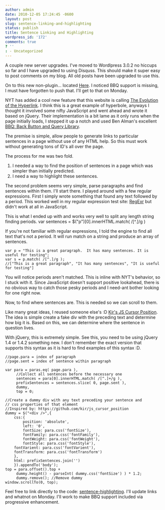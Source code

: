 ```yaml
---
author: admin
date: 2010-12-05 17:24:45 -0600
layout: post
slug: sentence-linking-and-highlighting
status: publish
title: Sentence Linking and Highlighting
wordpress_id: '172'
comments: true
? ''
: - Uncategorized
---
```


A couple new server upgrades.  I've moved to Wordlpress 3.0.2 no hiccups so far and I have upgraded to using Disquss.  This should make it super easy to post comments on my blog.  All old posts have been upgraded to use this.

On to this new non-plugin... located <a href="https://github.com/drewwells/sentence-highlighting">Here</a>.  I noticed BBQ support is missing, I must have forgotten to push that.  I'll get to that on Monday.

NYT has added a cool new feature that this website is calling <a href="http://www.swiss-miss.com/2010/12/the-evolution-of-the-hyperlink.html">The Evolution of the Hyperlink</a>.  I think this is a great example of hyperbole, anyways I thought it involved some nifty JavaScript and went ahead and wrote it based on jQuery.  Their implementation is a bit lame as it only runs when the page initially loads, I stepped it up a notch and used Ben Alman's excellent <a href="http://benalman.com/projects/jquery-bbq-plugin/">BBQ: Back Button and Query Library</a>.

The premise is simple, allow people to generate links to particular sentences in a page without use of any HTML help.  So this must work without generating tons of ID's all over the page.

The process for me was two fold.
<ol>
<li>I needed a way to find the position of sentences in a page which was simpler than initially predicted.</li>
<li>I need a way to highlight these sentences.
</li>
</ol>

The second problem seems very simple, parse paragraphs and find sentences within them.  I'll start there.  I played around with a few regular expressions.  First I simply wrote something that found any text followed by a period.  This worked well in my regular expression test site: <a href="http://gskinner.com/RegExr/">RegExr</a> but didn't work at all in JavaScript.

This is what I ended up with and works very well to split any length string finding periods.
    var sentences = $("p")[0].innerHTML.match( /[^.]/g )

If you're not familiar with regular expressions, I told the engine to find all text that's not a period.  It will run match on a string and produce an array of sentences.

    var p = "This is a great paragraph.  It has many sentences. It is useful for testing";
    var s = p.match( /[^.]/g );
    //["This is a great paragraph", "It has many sentences", "It is useful for testing"]

You will notice periods aren't matched.  This is inline with NYT's behavior, so I stuck with it.  Since JavaScript doesn't support positive lookahead, there is no obvious way to catch those pesky periods and I need-ant bother looking for one right now.

Now, to find where sentences are.  This is needed so we can scroll to them.

Like many great ideas, I reused someone else's :D <a href="https://github.com/kir/js_cursor_position">Kir's JS Cursor Position</a>.  The idea is simple create a fake div with the preceding text and determine how big it is.  Based on this, we can determine where the sentence in question lives.

With jQuery, this is extremely simple.  See this, you need to be using jQuery 1.4 or 1.4.2 something new.  I don't remember the exact version that supports this syntax as it is hard to find examples of this syntax :D.

    //page.para = index of paragraph
    //page.sent = index of sentence within paragraph

    var para = paras.eq( page.para ),
         //Collect all sentences before the necessary one
         sentences = para[0].innerHTML.match( /[^.]+/g ),
         prefixSentences = sentences.slice( 0, page.sent ),
         dummy,
         top = 0;

    //Create a dummy div with any text preceding your sentence and
    // css properties of that element
    //Inspired by: https://github.com/kir/js_cursor_position
    dummy = $("<div />",{
        css:{
            position: 'absolute',
            left: '0',
            fontSize: para.css('fontSize'),
            fontFamily: para.css('fontFamily'),
            fontWeight: para.css('fontWeight'),
            fontStyle: para.css('fontStyle'),
    	fontVarient: para.css('fontVarient'),
    	fontTransform: para.css('fontTransform')
    	},
    	html: prefixSentences.join('')
        }).appendTo('body');
    top = para.offset().top +
         dummy.height() - parseInt( dummy.css('fontSize') ) * 1.2;
         dummy.remove(); //Remove dummy
    window.scrollTo(0, top);

Feel free to link directly to the code: <a href="https://github.com/drewwells/sentence-highlighting/raw/master/main.js">sentence-highlighting</a>.  I'll update links and whatnot on Monday.  I'll work to make BBQ support included via progressive enhancement.

